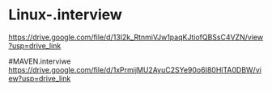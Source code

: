# Linux-.interview
https://drive.google.com/file/d/13I2k_RtnmiVJw1paqKJtiofQBSsC4VZN/view?usp=drive_link


#MAVEN.interviwe
https://drive.google.com/file/d/1xPrmijMU2AyuC2SYe90o6I80HlTA0DBW/view?usp=drive_link  
